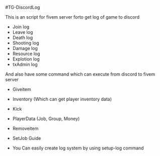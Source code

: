 #TG-DiscordLog

This is an script for fivem server forto get log of game to discord

- Join log
- Leave log
- Death log
- Shooting log
- Damage log
- Resource log
- Explotion log
- txAdmin log
  
And also have some command which can execute from discord to fivem server

- Giveitem
- Inventory (Which can get player inventory data)
- Kick
- PlayerData (Job, Group, Money)
- Removeitem
- SetJob
Guide

- You Can easily create log system by using setup-log   command
